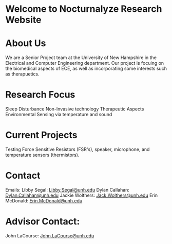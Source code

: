 # Welcome to Nocturnalyze Research Website

# About Us
We are a Senior Project team at the University of New Hampshire in the Electrical and Computer Engineering department. Our project is focuing on the biomedical aspects of ECE, as well as incorporating some interests such as therapuetics. 

# Research Focus
Sleep Disturbance
Non-Invasive technology
Therapeutic Aspects
Environmental Sensing via temperature and sound

# Current Projects
Testing Force Sensitive Resistors (FSR's), speaker, microphone, and temperature sensors (thermistors).

# Contact
Emails: 
Libby Segal: Libby.Segal@unh.edu
Dylan Callahan: Dylan.Callahan@unh.edu
Jackie Wolthers: Jack.Wolthers@unh.edu
Erin McDonald: Erin.McDonald@unh.edu
# Advisor Contact:
John LaCourse: John.LaCourse@unh.edu
